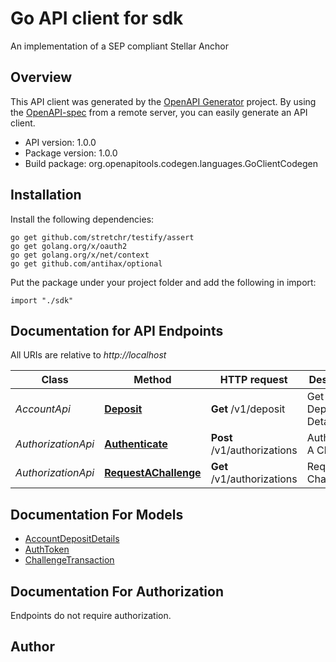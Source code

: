# Go API client for sdk

An implementation of a SEP compliant Stellar Anchor

## Overview
This API client was generated by the [OpenAPI Generator](https://openapi-generator.tech) project.  By using the [OpenAPI-spec](https://www.openapis.org/) from a remote server, you can easily generate an API client.

- API version: 1.0.0
- Package version: 1.0.0
- Build package: org.openapitools.codegen.languages.GoClientCodegen

## Installation

Install the following dependencies:

```shell
go get github.com/stretchr/testify/assert
go get golang.org/x/oauth2
go get golang.org/x/net/context
go get github.com/antihax/optional
```

Put the package under your project folder and add the following in import:

```golang
import "./sdk"
```

## Documentation for API Endpoints

All URIs are relative to *http://localhost*

Class | Method | HTTP request | Description
------------ | ------------- | ------------- | -------------
*AccountApi* | [**Deposit**](docs/AccountApi.md#deposit) | **Get** /v1/deposit | Get Account Deposit Details
*AuthorizationApi* | [**Authenticate**](docs/AuthorizationApi.md#authenticate) | **Post** /v1/authorizations | Authenticate A Challenge
*AuthorizationApi* | [**RequestAChallenge**](docs/AuthorizationApi.md#requestachallenge) | **Get** /v1/authorizations | Request A Challenge


## Documentation For Models

 - [AccountDepositDetails](docs/AccountDepositDetails.md)
 - [AuthToken](docs/AuthToken.md)
 - [ChallengeTransaction](docs/ChallengeTransaction.md)


## Documentation For Authorization

 Endpoints do not require authorization.


## Author



